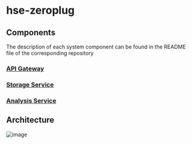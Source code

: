 # hse-zeroplug

## Components

The description of each system component can be found in the README file of the corresponding repository

### [API Gateway](https://github.com/hse-zeroplug/api-gateway)
### [Storage Service](https://github.com/hse-zeroplug/storage-service)
### [Analysis Service](https://github.com/hse-zeroplug/analysis-service)

## Architecture

![image](https://github.com/user-attachments/assets/b61ed45e-99d0-4a23-929f-135b7e2dbf4b)
